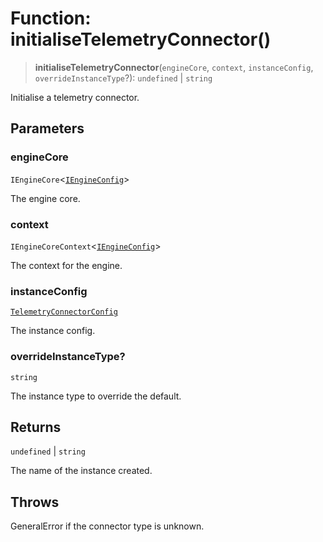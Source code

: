 # Function: initialiseTelemetryConnector()

> **initialiseTelemetryConnector**(`engineCore`, `context`, `instanceConfig`, `overrideInstanceType`?): `undefined` \| `string`

Initialise a telemetry connector.

## Parameters

### engineCore

`IEngineCore`\<[`IEngineConfig`](../interfaces/IEngineConfig.md)\>

The engine core.

### context

`IEngineCoreContext`\<[`IEngineConfig`](../interfaces/IEngineConfig.md)\>

The context for the engine.

### instanceConfig

[`TelemetryConnectorConfig`](../type-aliases/TelemetryConnectorConfig.md)

The instance config.

### overrideInstanceType?

`string`

The instance type to override the default.

## Returns

`undefined` \| `string`

The name of the instance created.

## Throws

GeneralError if the connector type is unknown.
